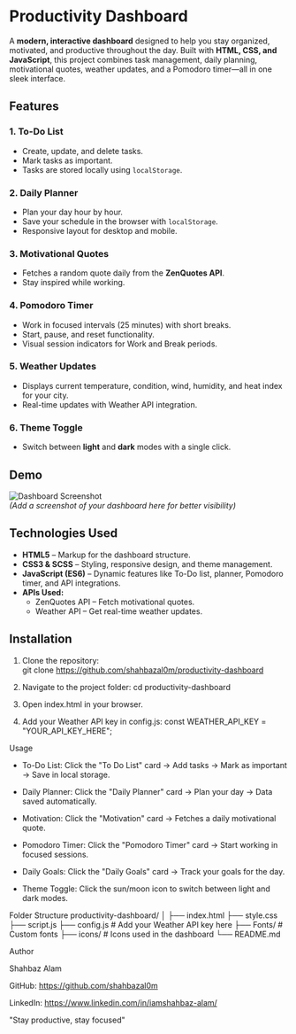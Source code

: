 # Productivity Dashboard

A **modern, interactive dashboard** designed to help you stay organized, motivated, and productive throughout the day. Built with **HTML, CSS, and JavaScript**, this project combines task management, daily planning, motivational quotes, weather updates, and a Pomodoro timer—all in one sleek interface.

## Features

### 1. To-Do List
- Create, update, and delete tasks.
- Mark tasks as important.
- Tasks are stored locally using `localStorage`.

### 2. Daily Planner
- Plan your day hour by hour.
- Save your schedule in the browser with `localStorage`.
- Responsive layout for desktop and mobile.

### 3. Motivational Quotes
- Fetches a random quote daily from the **ZenQuotes API**.
- Stay inspired while working.

### 4. Pomodoro Timer
- Work in focused intervals (25 minutes) with short breaks.
- Start, pause, and reset functionality.
- Visual session indicators for Work and Break periods.

### 5. Weather Updates
- Displays current temperature, condition, wind, humidity, and heat index for your city.
- Real-time updates with Weather API integration.

### 6. Theme Toggle
- Switch between **light** and **dark** modes with a single click.

## Demo

![Dashboard Screenshot](./screenshot.png)  
*(Add a screenshot of your dashboard here for better visibility)*

## Technologies Used
- **HTML5** – Markup for the dashboard structure.
- **CSS3 & SCSS** – Styling, responsive design, and theme management.
- **JavaScript (ES6)** – Dynamic features like To-Do list, planner, Pomodoro timer, and API integrations.
- **APIs Used:**  
  - ZenQuotes API – Fetch motivational quotes.  
  - Weather API – Get real-time weather updates.

## Installation

1. Clone the repository:  
   git clone https://github.com/shahbazal0m/productivity-dashboard

2. Navigate to the project folder:
cd productivity-dashboard

3. Open index.html in your browser.

4. Add your Weather API key in config.js:
const WEATHER_API_KEY = "YOUR_API_KEY_HERE";


Usage

- To-Do List: Click the "To Do List" card → Add tasks → Mark as important → Save in local storage.

- Daily Planner: Click the "Daily Planner" card → Plan your day → Data saved automatically.

- Motivation: Click the "Motivation" card → Fetches a daily motivational quote.

- Pomodoro Timer: Click the "Pomodoro Timer" card → Start working in focused sessions.

- Daily Goals: Click the "Daily Goals" card → Track your goals for the day.

- Theme Toggle: Click the sun/moon icon to switch between light and dark modes.

Folder Structure
productivity-dashboard/
│
├── index.html
├── style.css
├── script.js
├── config.js         # Add your Weather API key here
├── Fonts/            # Custom fonts
├── icons/            # Icons used in the dashboard
└── README.md

Author

Shahbaz Alam

GitHub: https://github.com/shahbazal0m

LinkedIn: https://www.linkedin.com/in/iamshahbaz-alam/

"Stay productive, stay focused"